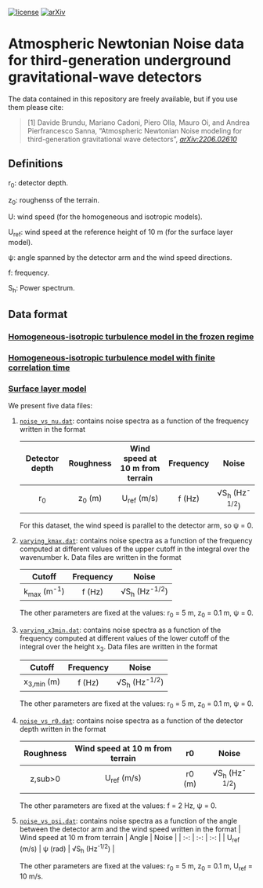 [![license](https://img.shields.io/badge/license-MIT-blue.svg)](https://github.com/maurooi/AtmosphericNN/blob/main/LICENSE)
[![arXiv](https://img.shields.io/badge/arXiv-2206.02610-b31b1b.svg)](https://arxiv.org/abs/2206.02610)

# Atmospheric Newtonian Noise data for third-generation underground gravitational-wave detectors
The data contained in this repository are freely available, but if you use them please cite:

> [1] Davide Brundu, Mariano Cadoni, Piero Olla, Mauro Oi, and Andrea Pierfrancesco Sanna, “Atmospheric Newtonian Noise modeling for third-generation gravitational wave detectors”, [_arXiv:2206.02610_](https://arxiv.org/abs/2206.02610)

## Definitions

r<sub>0</sub>: detector depth.

z<sub>0</sub>: roughenss of the terrain.

U: wind speed (for the homogeneous and isotropic models).

U<sub>ref</sub>: wind speed at the reference height of 10 m (for the surface layer model).

&psi;: angle spanned by the detector arm and the wind speed directions.

f: frequency.

S<sub>h</sub>: Power spectrum.

## Data format
### [Homogeneous-isotropic turbulence model in the frozen regime](./HI_ft)

### [Homogeneous-isotropic turbulence model with finite correlation time](./HI_with_finite_correlation_time)

### [Surface layer model](./Surface_layer/)
We present five data files:
1. [`noise_vs_nu.dat`](./Surface_layer/noise_vs_nu.dat): contains noise spectra as a function of the frequency written in the format

   | Detector depth | Roughness | Wind speed at 10 m from terrain | Frequency | Noise |
   | :-: | :-: | :-: | :-: | :-: |
   | r<sub>0</sub> | z<sub>0</sub> (m) | U<sub>ref</sub> (m/s) | f (Hz) | &radic;S<sub>h</sub> (Hz<sup>-1/2</sup>) |
   
   For this dataset, the wind speed is parallel to the detector arm, so &psi; = 0.

2. [`varying_kmax.dat`](./Surface_layer/varying_kmax.dat): contains noise spectra as a function of the frequency computed at different values of the upper cutoff in the integral over the wavenumber k. Data files are written in the format

   | Cutoff | Frequency | Noise |
   | :-: | :-: | :-: |
   | k<sub>max</sub> (m<sup>-1</sup>) | f (Hz) | &radic;S<sub>h</sub> (Hz<sup>-1/2</sup>) |
   
   The other parameters are fixed at the values: r<sub>0</sub> = 5 m, z<sub>0</sub> = 0.1 m, &psi; = 0.

3. [`varying_x3min.dat`](./Surface_layer/varying_x3min.dat): contains noise spectra as a function of the frequency computed at different values of the lower cutoff of the integral over the height x<sub>3</sub>. Data files are written in the format

   | Cutoff | Frequency | Noise |
   | :-: | :-: | :-: |
   | x<sub>3,min</sub> (m) | f (Hz) | &radic;S<sub>h</sub> (Hz<sup>-1/2</sup>) |
   
   The other parameters are fixed at the values: r<sub>0</sub> = 5 m, z<sub>0</sub> = 0.1 m, &psi; = 0.

3. [`noise_vs_r0.dat`](./Surface_layer/noise_vs_r0.dat): contains noise spectra as a function of the detector depth written in the format

   | Roughness | Wind speed at 10 m from terrain | r0 | Noise |
   | :-: | :-: | :-: | :-: |
   | z,sub>0</sub> | U<sub>ref</sub> (m/s) | r0 (m) | &radic;S<sub>h</sub> (Hz<sup>-1/2</sup>) |
   
   The other parameters are fixed at the values: f = 2 Hz, &psi; = 0.

5. [`noise_vs_psi.dat`](./Surface_layer/noise_vs_psi.dat): contains noise spectra as a function of the angle between the detector arm and the wind speed written in the format
   | Wind speed at 10 m from terrain | Angle | Noise |
   | :-: | :-: | :-: |
   | U<sub>ref</sub> (m/s) | &psi; (rad) | &radic;S<sub>h</sub> (Hz<sup>-1/2</sup>) |
   
   The other parameters are fixed at the values: r<sub>0</sub> = 5 m, z<sub>0</sub> = 0.1 m, U<sub>ref</sub> = 10 m/s.
